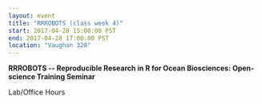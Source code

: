 ```yaml
---
layout: event
title: "RRROBOTS (class week 4)"
start: 2017-04-28 15:00:00 PST
end: 2017-04-28 17:00:00 PST
location: "Vaughan 328"
---
```


**RRROBOTS -- Reproducible Research in R for Ocean Biosciences: Open-science Training Seminar**

Lab/Office Hours
